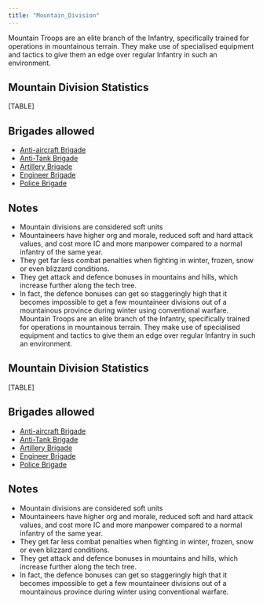 ```yaml
---
title: "Mountain_Division"
---
```


Mountain Troops are an elite branch of the Infantry, specifically
trained for operations in mountainous terrain. They make use of
specialised equipment and tactics to give them an edge over regular
Infantry in such an environment.

##  Mountain Division Statistics 

[TABLE]

##  Brigades allowed 

-   [Anti-aircraft
    Brigade](/Anti-aircraft_Brigade "Anti-aircraft Brigade")
-   [Anti-Tank Brigade](/Anti-Tank_Brigade "Anti-Tank Brigade")
-   [Artillery Brigade](/Artillery_Brigade "Artillery Brigade")
-   [Engineer Brigade](/Engineer_Brigade "Engineer Brigade")
-   [Police Brigade](/Police_Brigade "Police Brigade")

##  Notes 

-   Mountain divisions are considered soft units
-   Mountaineers have higher org and morale, reduced soft and hard
    attack values, and cost more IC and more manpower compared to a
    normal infantry of the same year.
-   They get far less combat penalties when fighting in winter, frozen,
    snow or even blizzard conditions.
-   They get attack and defence bonuses in mountains and hills, which
    increase further along the tech tree.
-   In fact, the defence bonuses can get so staggeringly high that it
    becomes impossible to get a few mountaineer divisions out of a
    mountainous province during winter using conventional warfare.
Mountain Troops are an elite branch of the Infantry, specifically
trained for operations in mountainous terrain. They make use of
specialised equipment and tactics to give them an edge over regular
Infantry in such an environment.

##  Mountain Division Statistics 

[TABLE]

##  Brigades allowed 

-   [Anti-aircraft
    Brigade](/Anti-aircraft_Brigade "Anti-aircraft Brigade")
-   [Anti-Tank Brigade](/Anti-Tank_Brigade "Anti-Tank Brigade")
-   [Artillery Brigade](/Artillery_Brigade "Artillery Brigade")
-   [Engineer Brigade](/Engineer_Brigade "Engineer Brigade")
-   [Police Brigade](/Police_Brigade "Police Brigade")

##  Notes 

-   Mountain divisions are considered soft units
-   Mountaineers have higher org and morale, reduced soft and hard
    attack values, and cost more IC and more manpower compared to a
    normal infantry of the same year.
-   They get far less combat penalties when fighting in winter, frozen,
    snow or even blizzard conditions.
-   They get attack and defence bonuses in mountains and hills, which
    increase further along the tech tree.
-   In fact, the defence bonuses can get so staggeringly high that it
    becomes impossible to get a few mountaineer divisions out of a
    mountainous province during winter using conventional warfare.
